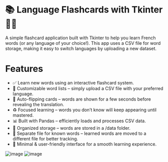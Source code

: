# 📚 Language Flashcards with Tkinter 🎴✨
A simple flashcard application built with Tkinter to help you learn French words (or any language of your choice!). This app uses a CSV file for word storage, making it easy to switch languages by uploading a new dataset.

# Features
- ✅ Learn new words using an interactive flashcard system.
- 📂 Customizable word lists – simply upload a CSV file with your preferred language.
- 🔄 Auto-flipping cards – words are shown for a few seconds before revealing the translation.
- ♻️ Focused learning – words you don’t know will keep appearing until mastered.
- 📊 Built with Pandas – efficiently loads and processes CSV data.
- 📁 Organized storage – words are stored in a /data folder.
- 📝 Separate file for known words – learned words are moved to a different file for better tracking.
- 🎨 Minimal & user-friendly interface for a smooth learning experience.

![image](https://github.com/user-attachments/assets/4656361b-a2d4-4b21-a5d8-a3f012694405)
![image](https://github.com/user-attachments/assets/f6c40854-da0d-4883-810d-4d82981e072f)




